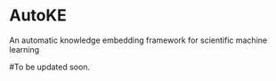 # AutoKE
An automatic knowledge embedding framework for scientific machine learning

#To be updated soon.
